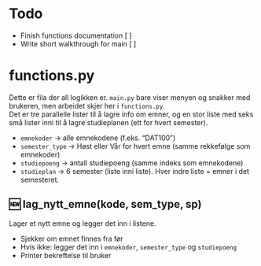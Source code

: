 # Todo
- Finish functions documentation [ ]
- Write short walkthrough for main [ ]

# functions.py



Dette er fila der all logikken er. `main.py` bare viser menyen og snakker med brukeren, men arbeidet skjer her i `functions.py`.  
Det er tre parallelle lister til å lagre info om emner, og en stor liste med seks små lister inni til å lagre studieplanen (ett for hvert semester).

- `emnekoder` → alle emnekodene (f.eks. “DAT100”)  
- `semester_type` → Høst eller Vår for hvert emne (samme rekkefølge som emnekoder)  
- `studiepoeng` → antall studiepoeng (samme indeks som emnekodene)  
- `studieplan` → 6 semester (liste inni liste). Hver indre liste = emner i det semesteret.

## 🆕 lag_nytt_emne(kode, sem_type, sp)

Lager et nytt emne og legger det inn i listene.

- Sjekker om emnet finnes fra før
- Hvis ikke: legger det inn i `emnekoder`, `semester_type` og `studiepoeng`
- Printer bekreftelse til bruker
